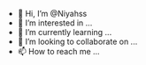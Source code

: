 - 👋 Hi, I’m @Niyahss
- 👀 I’m interested in ...
- 🌱 I’m currently learning ...
- 💞️ I’m looking to collaborate on ...
- 📫 How to reach me ...

<!---
Niyahss/Niyahss is a ✨ special ✨ repository because its `README.md` (this file) appears on your GitHub profile.
You can click the Preview link to take a look at your changes.
--->
